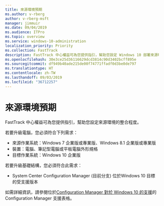 ```yaml
---
title: 來源環境預期
ms.author: v-rberg
author: v-rberg-msft
manager: jimmuir
ms.date: 09/04/2019
ms.audience: ITPro
ms.topic: overview
ms.service: windows-10-administration
localization_priority: Priority
ms.collection: FastTrack
description: FastTrack 中心權益可為您提供指引，幫助您設定 Windows 10 部署來源環境的整合程度。
ms.openlocfilehash: 30e3ce25d36116629dcd3814c90d3402bcff895e
ms.sourcegitcommit: df949b40ade215de00f74771ffadf0d3be0de797
ms.translationtype: HT
ms.contentlocale: zh-TW
ms.lasthandoff: 09/03/2019
ms.locfileid: "36712257"
---
```

# <a name="source-environment-expectations"></a>來源環境預期

FastTrack 中心權益可為您提供指引，幫助您設定來源環境的整合程度。
  
若要升級電腦，您必須符合下列需求：

- 來源作業系統：Windows 7 企業版或專業版、Windows 8.1 企業版或專業版
- 裝置：電腦、筆記型電腦或平板電腦外形規格
- 目標作業系統：Windows 10 企業版

若要升級基礎結構，您必須符合此需求：   

- System Center Configuration Manager (目前分支) 位於Windows 10 目標的受支援版本

如需詳細資訊，請參閱位於[Configuration Manager 對於 Windows 10 的支援](https://docs.microsoft.com/sccm/core/plan-design/configs/support-for-windows-10)的 Configuration Manager 支援表格。
  

 